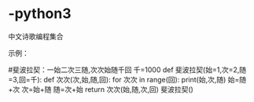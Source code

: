 # -python3
中文诗歌编程集合

示例：

#斐波拉契：一始二次三随,次次始随千回
千=1000
def 斐波拉契(始=1,次=2,随=3,回=千):
    def 次次(次,始,随,回):
        for 次次 in range(回):
            print(始,次,随)
            始=随+次
            次=始+随
            随=次+始
    return 次次(始,随,次,回)
斐波拉契()
